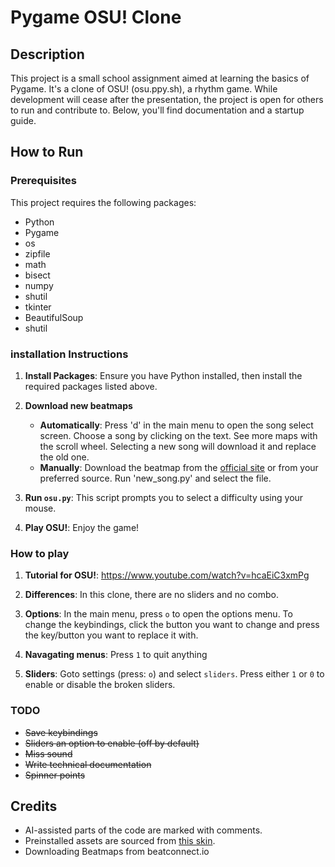 # Pygame OSU! Clone

## Description
This project is a small school assignment aimed at learning the basics of Pygame. It's a clone of OSU! (osu.ppy.sh), a rhythm game. While development will cease after the presentation, the project is open for others to run and contribute to. Below, you'll find documentation and a startup guide.

## How to Run
### Prerequisites
This project requires the following packages:
- Python
- Pygame
- os
- zipfile
- math
- bisect
- numpy
- shutil
- tkinter
- BeautifulSoup
- shutil

### installation Instructions
1. **Install Packages**: Ensure you have Python installed, then install the required packages listed above.

2. **Download new beatmaps**
    - **Automatically**: Press 'd' in the main menu to open the song select screen. Choose a song by clicking on the text. See more maps with the scroll wheel. Selecting a new song will download it and replace the old one. 
    - **Manually**: Download the beatmap from the [official site](https://osu.ppy.sh/beatmapsets) or from your preferred source. Run 'new_song.py' and select the file.

3. **Run `osu.py`**: This script prompts you to select a difficulty using your mouse.

4. **Play OSU!**: Enjoy the game!

### How to play
1. **Tutorial for OSU!**: https://www.youtube.com/watch?v=hcaEiC3xmPg

2. **Differences**: In this clone, there are no sliders and no combo.

3. **Options**: In the main menu, press `o` to open the options menu. To change the keybindings, click the button you want to change and press the key/button you want to replace it with.

4. **Navagating menus**: Press `1` to quit anything

5. **Sliders**: Goto settings (press: `o`) and select `sliders`. Press either `1` or `0` to enable or disable the broken sliders.

### TODO
- ~~Save keybindings~~
- ~~Sliders an option to enable (off by default)~~
- ~~Miss sound~~
- ~~Write technical documentation~~
- ~~Spinner points~~

## Credits
- AI-assisted parts of the code are marked with comments.
- Preinstalled assets are sourced from [this skin](https://osu.ppy.sh/community/forums/topics/1491596).
- Downloading Beatmaps from beatconnect.io

